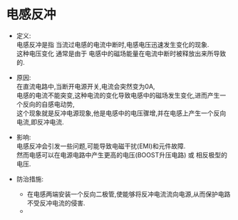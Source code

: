# 电感反冲

- 定义:  
    电感反冲是指 当流过电感的电流中断时,电感电压迅速发生变化的现象.  
    这种电压变化 通常是由于 电感中的磁场能量在电流中断时被释放出来所导致的.  
 
- 原因:  
    在直流电路中,当断开电源开关,电流会突然变为0A,  
    电感的电流不能突变,这种电流的变化导致电感中的磁场发生变化,进而产生一个反向的自感电动势,  
    这个现象就是反冲电源现象,他是电感中的电压骤增,并在电感上产生一个反向电流,即反冲电流.  

- 影响:  
    电感反冲会引发一些问题,可能导致电磁干扰(EMI)和元件故障.  
    然而电感可以在电源电路中产生更高的电压(BOOST升压电路) 或 相反极型的电压.

- 防治措施:  
    - 在电感两端安装一个反向二极管,使能够将反冲电流流向电源,从而保护电路不受反冲电流的侵害.
    - 
